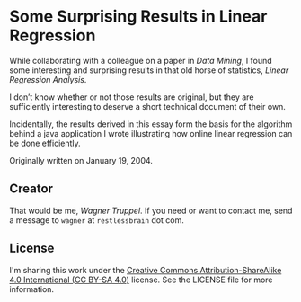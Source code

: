 # Some Surprising Results in Linear Regression

While collaborating with a colleague on a paper in _Data Mining_, I found some interesting and surprising results in that old horse of statistics, _Linear Regression Analysis_.

I don’t know whether or not those results are original, but they are sufficiently interesting to deserve a short technical document of their own.

Incidentally, the results derived in this essay form the basis for the algorithm behind a java application I wrote illustrating how online linear regression can be done efficiently.

Originally written on January 19, 2004.

## Creator

That would be me, _Wagner Truppel_. If you need or want to contact me, send a message to `wagner` at `restlessbrain` dot com.

## License

I'm sharing this work under the [Creative Commons Attribution-ShareAlike 4.0 International (CC BY-SA 4.0)](http://creativecommons.org/licenses/by-sa/4.0/) license. See the LICENSE file for more information.
